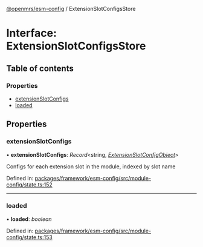 [@openmrs/esm-config](../API.md) / ExtensionSlotConfigsStore

# Interface: ExtensionSlotConfigsStore

## Table of contents

### Properties

- [extensionSlotConfigs](extensionslotconfigsstore.md#extensionslotconfigs)
- [loaded](extensionslotconfigsstore.md#loaded)

## Properties

### extensionSlotConfigs

• **extensionSlotConfigs**: *Record*<string, [*ExtensionSlotConfigObject*](extensionslotconfigobject.md)\>

Configs for each extension slot in the module, indexed by slot name

Defined in: [packages/framework/esm-config/src/module-config/state.ts:152](https://github.com/openmrs/openmrs-esm-core/blob/master/packages/framework/esm-config/src/module-config/state.ts#L152)

___

### loaded

• **loaded**: *boolean*

Defined in: [packages/framework/esm-config/src/module-config/state.ts:153](https://github.com/openmrs/openmrs-esm-core/blob/master/packages/framework/esm-config/src/module-config/state.ts#L153)
